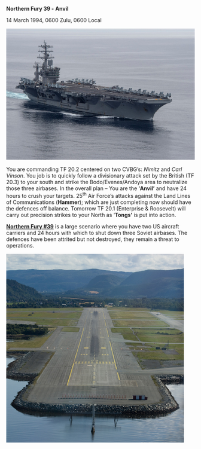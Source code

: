 **Northern Fury 39 -** **Anvil**

14 March 1994, 0600 Zulu, 0600 Local

<img src="/assets\images\aar\nf\nfpart3\nf39\image1.jpeg" style="width:6.5in;height:3.65833in" alt="USS Nimitz returns to US: Aircraft carrier traveled 99,000 miles" />

You are commanding TF 20.2 centered on two CVBG’s: *Nimitz* and *Carl
Vinson*. You job is to quickly follow a divisionary attack set by the
British (TF 20.3) to your south and strike the Bodo/Evenes/Andoya area
to neutralize those three airbases. In the overall plan – You are the
‘**Anvil’** and have 24 hours to crush your targets. 25<sup>th</sup> Air
Force’s attacks against the Land Lines of Communications (**Hammer**);
which are just completing now should have the defences off balance.
Tomorrow TF 20.1 (Enterprise & Roosevelt) will carry out precision
strikes to your North as ‘**Tongs’** is put into action.

**<u>Northern Fury \#39</u>** is a large scenario where you have two US
aircraft carriers and 24 hours with which to shut down three Soviet
airbases. The defences have been attrited but not destroyed, they remain
a threat to operations.

<img src="/assets\images\aar\nf\nfpart3\nf39\image2.jpeg" style="width:4.94792in;height:5.26042in" alt="Værnes Air Station - Wikipedia" />
